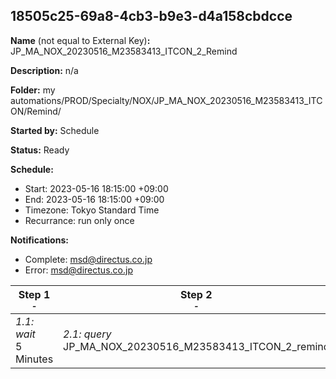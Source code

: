 ## 18505c25-69a8-4cb3-b9e3-d4a158cbdcce

**Name** (not equal to External Key)**:** JP_MA_NOX_20230516_M23583413_ITCON_2_Remind

**Description:** n/a

**Folder:** my automations/PROD/Specialty/NOX/JP_MA_NOX_20230516_M23583413_ITCON/Remind/

**Started by:** Schedule

**Status:** Ready

**Schedule:**

* Start: 2023-05-16 18:15:00 +09:00
* End: 2023-05-16 18:15:00 +09:00
* Timezone: Tokyo Standard Time
* Recurrance: run only once

**Notifications:**

* Complete: msd@directus.co.jp
* Error: msd@directus.co.jp

| Step 1<br>_<small>-</small>_ | Step 2<br>_<small>-</small>_ | Step 3<br>_<small>-</small>_ |
| --- | --- | --- |
| _1.1: wait_<br>5 Minutes | _2.1: query_<br>JP_MA_NOX_20230516_M23583413_ITCON_2_remind | _3.1: emailSend_<br>JP_MA_NOX_20230516_M23583413_ITCON_2_remind |
